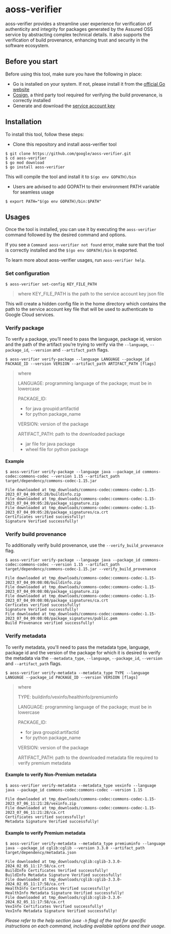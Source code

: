 # aoss-verifier

aoss-verifier provides a streamline user experience for verification of authenticity and integrity for packages generated by the Assured OSS service by abstracting complex technical details. It also supports the verification of build provenance, enhancing trust and security in the software ecosystem.


## Before you start

Before using this tool, make sure you have the following in place:
- Go is installed on your system. If not, please install it from the [official Go website](https://golang.org/doc/install)
- [Cosign](https://github.com/sigstore/cosign), a third party tool required for verifying the build provenance, is correctly installed
- Generate and download the [service account key](https://cloud.google.com/iam/docs/keys-create-delete#creating)


## Installation

To install this tool, follow these steps:
- Clone this repository and install aoss-verifier tool
```command
$ git clone https://github.com/google/aoss-verifier.git
$ cd aoss-verifier
$ go mod download
$ go install aoss-verifier
```
This will compile the tool and install it to `$(go env GOPATH)/bin`

- Users are advised to add GOPATH to their environment PATH variable for seamless usage
```command
$ export PATH="$(go env GOPATH)/bin:$PATH"
```


## Usages

Once the tool is installed, you can use it by executing the `aoss-verifier` command followed by the desired command and options.

If you see a `Command aoss-verifier not found` error, make sure that the tool is correctly installed and the `$(go env GOPATH)/bin` is exported.

To learn more about aoss-verifier usages, run `aoss-verifier help`.


### Set configuration

```command
$ aoss-verifier set-config KEY_FILE_PATH
```
> where KEY_FILE_PATH is the path to the service account key json file

This will create a hidden config file in the home directory which contains the path to the service account key file that will be used to authenticate to Google Cloud services.


### Verify package

To verify a package, you’ll need to pass the language, package id, version and the path of the artifact you’re trying to verify via the `--language`, `--package_id`, `--version` and `--artifact_path` flags.

```command
$ aoss-verifier verify-package --language LANGUAGE --package_id PACKAGE_ID --version VERSION --artifact_path ARTIFACT_PATH [flags]
```

> where
> 
> LANGUAGE: programming language of the package; must be in lowercase
> 
> PACKAGE_ID:
> - for java groupid:artifactid
> - for python package_name
> 
> VERSION: version of the package
> 
> ARTIFACT_PATH: path to the downloaded package
>- jar file for java package
>- wheel file for python package


#### Example

```command
$ aoss-verifier verify-package --language java --package_id commons-codec:commons-codec --version 1.15 --artifact_path target/dependency/commons-codec-1.15.jar
```

```
File downloaded at tmp_downloads/commons-codec:commons-codec-1.15-2023_07_04_09:05:28/buildinfo.zip
File downloaded at tmp_downloads/commons-codec:commons-codec-1.15-2023_07_04_09:05:28/package_signature.zip
File downloaded at tmp_downloads/commons-codec:commons-codec-1.15-2023_07_04_09:05:28/package_signatures/ca.crt
Certificates verified successfully!
Signature Verified successfully!
```


### Verify build provenance

To additionally verify build provenance, use the `--verify_build_provenance` flag.
```command
$ aoss-verifier verify-package --language java --package_id commons-codec:commons-codec --version 1.15 --artifact_path target/dependency/commons-codec-1.15.jar --verify_build_provenance
```

```
File downloaded at tmp_downloads/commons-codec:commons-codec-1.15-2023_07_04_09:08:08/buildinfo.zip
File downloaded at tmp_downloads/commons-codec:commons-codec-1.15-2023_07_04_09:08:08/package_signature.zip
File downloaded at tmp_downloads/commons-codec:commons-codec-1.15-2023_07_04_09:08:08/package_signatures/ca.crt
Cerficates verified successfully!
Signature Verified successfully!
File downloaded at tmp_downloads/commons-codec:commons-codec-1.15-2023_07_04_09:08:08/package_signatures/public.pem
Build Provenance verified successfully!
```


### Verify metadata

To verify metadata, you'll need to pass the metadata type, language, package id and the version of the package for which it is desired to verify the metadata via the `--metadata_type`, `--language`, `--package_id`, `--version` and `--artifact_path` flags.

```command
$ aoss-verifier verify-metadata --metadata_type TYPE --language LANGUAGE --package_id PACKAGE_ID --version VERSION [flags]
```

> where
>
> TYPE: buildinfo/vexinfo/healthinfo/premiuminfo
> 
> LANGUAGE: programming language of the package; must be in lowercase
> 
> PACKAGE_ID:
> - for java groupid:artifactid
> - for python package_name
>
> VERSION: version of the package
>
> ARTIFACT_PATH: path to the downloaded metadata file required to verify premium metadata

#### Example to verify Non-Premium metadata

```command
$ aoss-verifier verify-metadata --metadata_type vexinfo --language java --package_id commons-codec:commons-codec --version 1.15
```

```
File downloaded at tmp_downloads/commons-codec:commons-codec-1.15-2023_07_06_11:21:28/vexinfo.zip
File downloaded at tmp_downloads/commons-codec:commons-codec-1.15-2023_07_06_11:21:28/ca.crt
Certificates verified successfully!
Metadata Signature Verified successfully!
```

#### Example to verify Premium metadata

```command
$ aoss-verifier verify-metadata --metadata_type premiuminfo --language java --package_id cglib:cglib --version 3.3.0 --artifact_path target/dependency/metadata.json
```

```
File downloaded at tmp_downloads/cglib:cglib-3.3.0-2024_02_05_11:17:58/ca.crt
BuildInfo Certificates Verified successfully!
BuildInfo Metadata Signature Verified successfully!
File downloaded at tmp_downloads/cglib:cglib-3.3.0-2024_02_05_11:17:58/ca.crt
HealthInfo Certificates Verified successfully!
HealthInfo Metadata Signature Verified successfully!
File downloaded at tmp_downloads/cglib:cglib-3.3.0-2024_02_05_11:17:58/ca.crt
VexInfo Certificates Verified successfully!
VexInfo Metadata Signature Verified successfully!
```

*Please refer to the help section (use `-h` flag) of the tool for specific instructions on each command, including available options and their usage.*
